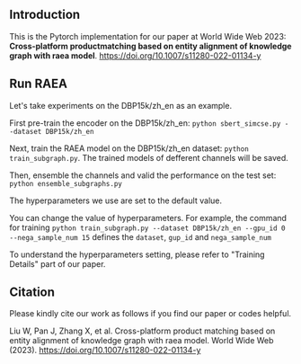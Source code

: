 ## Introduction
This is the Pytorch implementation for our paper at World Wide Web 2023: **Cross-platform productmatching based on entity alignment of knowledge graph with raea model**. https://doi.org/10.1007/s11280-022-01134-y

## Run RAEA
Let's take experiments on the DBP15k/zh_en as an example.

First pre-train the encoder on the DBP15k/zh_en: `python sbert_simcse.py --dataset DBP15k/zh_en`

Next, train the RAEA model on the DBP15k/zh_en dataset: `python train_subgraph.py`. The trained models of defferent channels will be saved.

Then, ensemble the channels and valid the performance on the test set: `python ensemble_subgraphs.py`

The hyperparameters we use are set to the default value.

You can change the value of hyperparameters. For example, the command for training `python train_subgraph.py --dataset DBP15k/zh_en --gpu_id 0 --nega_sample_num 15` defines the `dataset`, `gup_id` and `nega_sample_num` 

To understand the hyperparameters setting, please refer to "Training Details" part of our paper.

## Citation
Please kindly cite our work as follows if you find our paper or codes helpful.

Liu W, Pan J, Zhang X, et al. Cross-platform product matching based on entity alignment of knowledge graph with raea
model. World Wide Web (2023). https://doi.org/10.1007/s11280-022-01134-y
